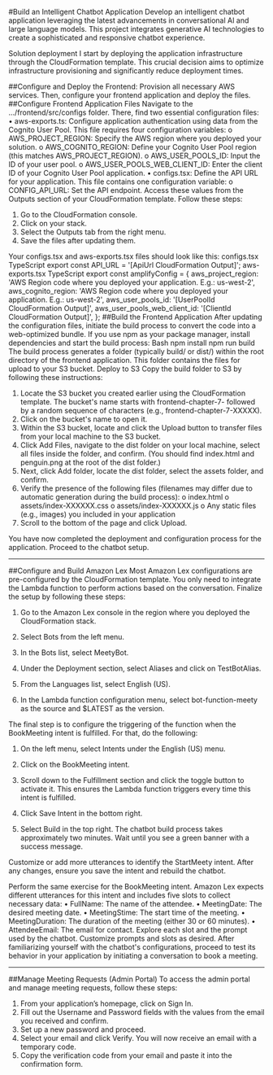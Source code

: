 #Build an Intelligent Chatbot Application
Develop an intelligent chatbot application leveraging the latest advancements in conversational AI and large language models. This project integrates generative AI technologies to create a sophisticated and responsive chatbot experience.


Solution deployment
I start by deploying the application infrastructure through the CloudFormation template.
This crucial decision aims to optimize infrastructure provisioning and significantly reduce deployment times.


##Configure and Deploy the Frontend:
Provision all necessary AWS services. Then, configure your frontend application and deploy the files.
##Configure Frontend Application Files
Navigate to the …/frontend/src/configs folder. There, find two essential configuration files:
•	aws-exports.ts: Configure application authentication using data from the Cognito User Pool. This file requires four configuration variables: 
o	AWS_PROJECT_REGION: Specify the AWS region where you deployed your solution.
o	AWS_COGNITO_REGION: Define your Cognito User Pool region (this matches AWS_PROJECT_REGION).
o	AWS_USER_POOLS_ID: Input the ID of your user pool.
o	AWS_USER_POOLS_WEB_CLIENT_ID: Enter the client ID of your Cognito User Pool application.
•	configs.tsx: Define the API URL for your application. This file contains one configuration variable: 
o	CONFIG_API_URL: Set the API endpoint.
Access these values from the Outputs section of your CloudFormation template. Follow these steps:
1.	Go to the CloudFormation console.
2.	Click on your stack.
3.	Select the Outputs tab from the right menu.
4.	Save the files after updating them.



Your configs.tsx and aws-exports.tsx files should look like this:
configs.tsx
TypeScript
export const API_URL = '[ApiUrl CloudFormation Output]';
aws-exports.tsx
TypeScript
export const amplifyConfig = {
    aws_project_region: 'AWS Region code where you deployed your application. E.g.: us-west-2',
    aws_cognito_region: 'AWS Region code where you deployed your application. E.g.: us-west-2',
    aws_user_pools_id: '[UserPoolId CloudFormation Output]',
    aws_user_pools_web_client_id: '[ClientId CloudFormation Output]',
};
##Build the Frontend Application
After updating the configuration files, initiate the build process to convert the code into a web-optimized bundle. If you use npm as your package manager, install dependencies and start the build process:
Bash
npm install
npm run build
The build process generates a folder (typically build/ or dist/) within the root directory of the frontend application. This folder contains the files for upload to your S3 bucket.
Deploy to S3
Copy the build folder to S3 by following these instructions:
1.	Locate the S3 bucket you created earlier using the CloudFormation template. The bucket's name starts with frontend-chapter-7- followed by a random sequence of characters (e.g., frontend-chapter-7-XXXXX).
2.	Click on the bucket's name to open it.
3.	Within the S3 bucket, locate and click the Upload button to transfer files from your local machine to the S3 bucket.
4.	Click Add Files, navigate to the dist folder on your local machine, select all files inside the folder, and confirm. (You should find index.html and penguin.png at the root of the dist folder.)
5.	Next, click Add folder, locate the dist folder, select the assets folder, and confirm.
6.	Verify the presence of the following files (filenames may differ due to automatic generation during the build process): 
o	index.html
o	assets/index-XXXXXX.css
o	assets/index-XXXXXX.js
o	Any static files (e.g., images) you included in your application
7.	Scroll to the bottom of the page and click Upload.



You have now completed the deployment and configuration process for the application. Proceed to the chatbot setup.
________________________________________
##Configure and Build Amazon Lex
Most Amazon Lex configurations are pre-configured by the CloudFormation template. You only need to integrate the Lambda function to perform actions based on the conversation. Finalize the setup by following these steps:
1.	Go to the Amazon Lex console in the region where you deployed the CloudFormation stack.
2.	Select Bots from the left menu.



3.	In the Bots list, select MeetyBot.


4.	Under the Deployment section, select Aliases and click on TestBotAlias.


5.	From the Languages list, select English (US).
6.	In the Lambda function configuration menu, select bot-function-meety as the source and $LATEST as the version.




The final step is to configure the triggering of the function when the BookMeeting intent is fulfilled. For that, do the following:
1.	On the left menu, select Intents under the English (US) menu.
2.	Click on the BookMeeting intent.



3.	Scroll down to the Fulfillment section and click the toggle button to activate it. This ensures the Lambda function triggers every time this intent is fulfilled.


4.	Click Save Intent in the bottom right.
5.	Select Build in the top right.
The chatbot build process takes approximately two minutes. Wait until you see a green banner with a success message.



Customize or add more utterances to identify the StartMeety intent. After any changes, ensure you save the intent and rebuild the chatbot.



 
Perform the same exercise for the BookMeeting intent. Amazon Lex expects different utterances for this intent and includes five slots to collect necessary data:
•	FullName: The name of the attendee.
•	MeetingDate: The desired meeting date.
•	MeetingStime: The start time of the meeting.
•	MeetingDuration: The duration of the meeting (either 30 or 60 minutes).
•	AttendeeEmail: The email for contact.
Explore each slot and the prompt used by the chatbot. Customize prompts and slots as desired.
After familiarizing yourself with the chatbot's configurations, proceed to test its behavior in your application by initiating a conversation to book a meeting.
________________________________________
##Manage Meeting Requests (Admin Portal)
To access the admin portal and manage meeting requests, follow these steps:
1.	From your application’s homepage, click on Sign In.
2.	Fill out the Username and Password fields with the values from the email you received and confirm.
3.	Set up a new password and proceed.
4.	Select your email and click Verify. You will now receive an email with a temporary code.
5.	Copy the verification code from your email and paste it into the confirmation form.
